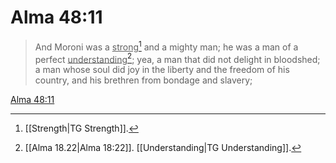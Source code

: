 # Alma 48:11

> And Moroni was a <u>strong</u>[^a] and a mighty man; he was a man of a perfect <u>understanding</u>[^b]; yea, a man that did not delight in bloodshed; a man whose soul did joy in the liberty and the freedom of his country, and his brethren from bondage and slavery;

[Alma 48:11](https://www.churchofjesuschrist.org/study/scriptures/bofm/alma/48?lang=eng&id=p11#p11)


[^a]: [[Strength|TG Strength]].  
[^b]: [[Alma 18.22|Alma 18:22]]. [[Understanding|TG Understanding]].  
